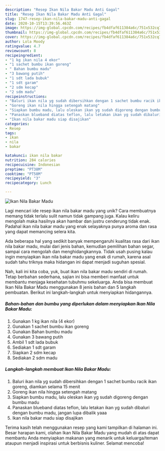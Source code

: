 ```yaml
---
description: "Resep Ikan Nila Bakar Madu Anti Gagal"
title: "Resep Ikan Nila Bakar Madu Anti Gagal"
slug: 1747-resep-ikan-nila-bakar-madu-anti-gagal
date: 2020-10-15T13:39:56.463Z
image: https://img-global.cpcdn.com/recipes/fb4dfaf611384a6c/751x532cq70/ikan-nila-bakar-madu-foto-resep-utama.jpg
thumbnail: https://img-global.cpcdn.com/recipes/fb4dfaf611384a6c/751x532cq70/ikan-nila-bakar-madu-foto-resep-utama.jpg
cover: https://img-global.cpcdn.com/recipes/fb4dfaf611384a6c/751x532cq70/ikan-nila-bakar-madu-foto-resep-utama.jpg
author: Lola Moody
ratingvalue: 4.7
reviewcount: 8
recipeingredient:
- "1 kg ikan nila 4 ekor"
- "1 sachet bumbu ikan goreng"
- " Bahan bumbu madu"
- "3 bawang putih"
- "1 sdt lada bubuk"
- "1 sdt garam"
- "2 sdm kecap"
- "2 sdm madu"
recipeinstructions:
- "Baluri ikan nila yg sudah dibersihkan dengan 1 sachet bumbu racik ikan goreng, diamkan selama 15 menit"
- "Goreng ikan nila hingga setengah matang"
- "Siapkan bumbu madu, lalu oleskan ikan yg sudah digoreng dengan bumbu madu"
- "Panaskan blueband diatas teflon, lalu letakan ikan yg sudah dibaluri dengan bumbu madu, jangan lupa dibalik yaaa"
- "Ikan nila bakar madu siap disajikan"
categories:
- Resep
tags:
- ikan
- nila
- bakar

katakunci: ikan nila bakar 
nutrition: 284 calories
recipecuisine: Indonesian
preptime: "PT38M"
cooktime: "PT58M"
recipeyield: "3"
recipecategory: Lunch

---
```



![Ikan Nila Bakar Madu](https://img-global.cpcdn.com/recipes/fb4dfaf611384a6c/751x532cq70/ikan-nila-bakar-madu-foto-resep-utama.jpg)

Lagi mencari ide resep ikan nila bakar madu yang unik? Cara membuatnya memang tidak terlalu sulit namun tidak gampang juga. Kalau keliru mengolah maka hasilnya akan hambar dan justru cenderung tidak enak. Padahal ikan nila bakar madu yang enak selayaknya punya aroma dan rasa yang dapat memancing selera kita.

Ada beberapa hal yang sedikit banyak mempengaruhi kualitas rasa dari ikan nila bakar madu, mulai dari jenis bahan, kemudian pemilihan bahan segar, sampai cara mengolah dan menghidangkannya. Tidak usah pusing kalau ingin menyiapkan ikan nila bakar madu yang enak di rumah, karena asal sudah tahu triknya maka hidangan ini dapat menjadi suguhan spesial.




Nah, kali ini kita coba, yuk, buat ikan nila bakar madu sendiri di rumah. Tetap berbahan sederhana, sajian ini bisa memberi manfaat untuk membantu menjaga kesehatan tubuhmu sekeluarga. Anda bisa membuat Ikan Nila Bakar Madu menggunakan 8 jenis bahan dan 5 langkah pembuatan. Berikut ini langkah-langkah untuk menyiapkan hidangannya.

<!--inarticleads1-->

##### Bahan-bahan dan bumbu yang diperlukan dalam menyiapkan Ikan Nila Bakar Madu:

1. Gunakan 1 kg ikan nila (4 ekor)
1. Gunakan 1 sachet bumbu ikan goreng
1. Gunakan  Bahan bumbu madu
1. Gunakan 3 bawang putih
1. Ambil 1 sdt lada bubuk
1. Sediakan 1 sdt garam
1. Siapkan 2 sdm kecap
1. Sediakan 2 sdm madu




<!--inarticleads2-->

##### Langkah-langkah membuat Ikan Nila Bakar Madu:

1. Baluri ikan nila yg sudah dibersihkan dengan 1 sachet bumbu racik ikan goreng, diamkan selama 15 menit
1. Goreng ikan nila hingga setengah matang
1. Siapkan bumbu madu, lalu oleskan ikan yg sudah digoreng dengan bumbu madu
1. Panaskan blueband diatas teflon, lalu letakan ikan yg sudah dibaluri dengan bumbu madu, jangan lupa dibalik yaaa
1. Ikan nila bakar madu siap disajikan




Terima kasih telah menggunakan resep yang kami tampilkan di halaman ini. Besar harapan kami, olahan Ikan Nila Bakar Madu yang mudah di atas dapat membantu Anda menyiapkan makanan yang menarik untuk keluarga/teman ataupun menjadi inspirasi untuk berbisnis kuliner. Selamat mencoba!
